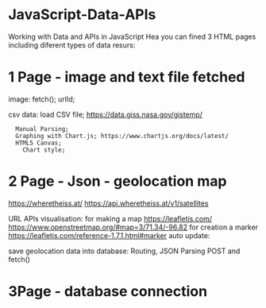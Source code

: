 # JavaScript-Data-APIs
Working with Data and APIs in JavaScript
Hea you can fined  3 HTML pages including diferent types of data resurs:


 
# 1 Page - image and text file fetched
  image:
      fetch();
      urlId;
 
  csv data:
      load CSV file; https://data.giss.nasa.gov/gistemp/

      Manual Parsing;
      Graphing with Chart.js; https://www.chartjs.org/docs/latest/
      HTML5 Canvas;
        Chart style;


# 2 Page - Json - geolocation map

https://wheretheiss.at/
https://api.wheretheiss.at/v1/satellites

URL APIs visualisation: 
 for making a map      https://leafletjs.com/ 
                       https://www.openstreetmap.org/#map=3/71.34/-96.82
for creation a marker  https://leafletjs.com/reference-1.7.1.html#marker
auto update: 

save geolocation data into database:
Routing,
JSON Parsing
POST and fetch()




# 3Page - database connection 




